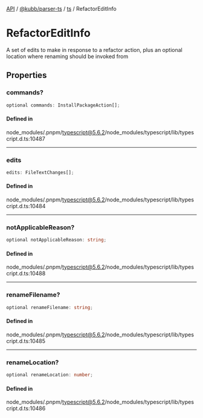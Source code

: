 [API](../../../../../packages.md) / [@kubb/parser-ts](../../../index.md) / [ts](../index.md) / RefactorEditInfo

# RefactorEditInfo

A set of edits to make in response to a refactor action, plus an optional
location where renaming should be invoked from

## Properties

### commands?

```ts
optional commands: InstallPackageAction[];
```

#### Defined in

node\_modules/.pnpm/typescript@5.6.2/node\_modules/typescript/lib/typescript.d.ts:10487

***

### edits

```ts
edits: FileTextChanges[];
```

#### Defined in

node\_modules/.pnpm/typescript@5.6.2/node\_modules/typescript/lib/typescript.d.ts:10484

***

### notApplicableReason?

```ts
optional notApplicableReason: string;
```

#### Defined in

node\_modules/.pnpm/typescript@5.6.2/node\_modules/typescript/lib/typescript.d.ts:10488

***

### renameFilename?

```ts
optional renameFilename: string;
```

#### Defined in

node\_modules/.pnpm/typescript@5.6.2/node\_modules/typescript/lib/typescript.d.ts:10485

***

### renameLocation?

```ts
optional renameLocation: number;
```

#### Defined in

node\_modules/.pnpm/typescript@5.6.2/node\_modules/typescript/lib/typescript.d.ts:10486
